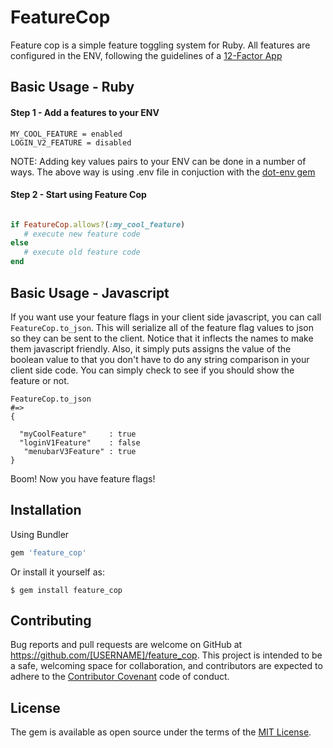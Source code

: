 # FeatureCop

Feature cop is a simple feature toggling system for Ruby. All features are configured in the ENV, following the guidelines of a [12-Factor App](http://12factor.net/config)

## Basic Usage - Ruby

#### Step 1 - Add a features to your ENV

```
MY_COOL_FEATURE = enabled
LOGIN_V2_FEATURE = disabled
```

NOTE:
Adding key values pairs to your ENV can be done in a number of ways. The above way is using .env file in conjuction with the [dot-env gem](https://github.com/bkeepers/dotenv)


#### Step 2 - Start using Feature Cop

```ruby

if FeatureCop.allows?(:my_cool_feature)
   # execute new feature code
else
   # execute old feature code
end
```


## Basic Usage - Javascript

If you want use your feature flags in your client side javascript, you can call ```FeatureCop.to_json```.  This will serialize all of the feature flag values to json so they can be sent to the client.  Notice that it inflects the names to make them javascript friendly.  Also, it simply puts assigns the value of the boolean value to that you don't have to do any string comparison in your client side code.  You can simply check to see if you should show the feature or not.

```
FeatureCop.to_json
#=>
{

  "myCoolFeature"     : true
  "loginV1Feature"    : false
   "menubarV3Feature" : true
}

```

Boom! Now you have feature flags!


## Installation

Using Bundler

```ruby
gem 'feature_cop'

```

Or install it yourself as:

    $ gem install feature_cop



## Contributing

Bug reports and pull requests are welcome on GitHub at https://github.com/[USERNAME]/feature_cop. This project is intended to be a safe, welcoming space for collaboration, and contributors are expected to adhere to the [Contributor Covenant](http://contributor-covenant.org) code of conduct.


## License

The gem is available as open source under the terms of the [MIT License](http://opensource.org/licenses/MIT).

